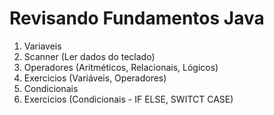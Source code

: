 # Revisando Fundamentos Java

1. Variaveis
2. Scanner (Ler dados do teclado)
2. Operadores (Aritméticos, Relacionais, Lógicos)
3. Exercicios (Variáveis, Operadores)
4. Condicionais
5. Exercicios (Condicionais - IF ELSE, SWITCT CASE)